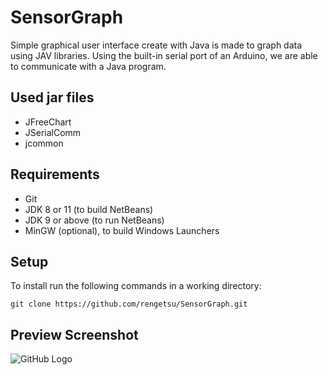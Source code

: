 # SensorGraph

Simple graphical user interface create with Java is made to graph data using JAV libraries.
Using the built-in serial port of an Arduino, we are able to communicate with a Java program. 

## Used jar files

  * JFreeChart
  * JSerialComm
  * jcommon
  
## Requirements

  * Git
  * JDK 8 or 11 (to build NetBeans)
  * JDK 9 or above (to run NetBeans)
  * MinGW (optional), to build Windows Launchers
  
## Setup

 To install run the following commands in a working directory:
 ```
 git clone https://github.com/rengetsu/SensorGraph.git
 ```
  
## Preview Screenshot

![GitHub Logo](https://i.ibb.co/7XfVHJW/Sensor-Graph.png)
